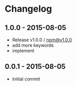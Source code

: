 # Changelog

## 1.0.0 - 2015-08-05
- Release v1.0.0 / npm@v1.0.0
- add more keywords
- implement

## 0.0.1 - 2015-08-05
- Initial commit
